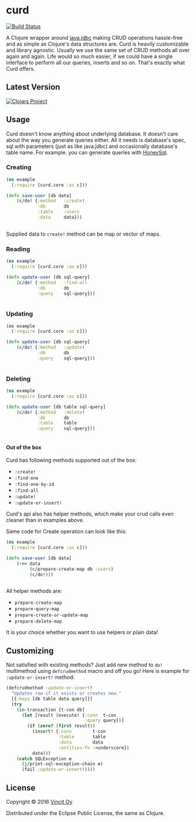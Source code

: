# curd

[![Build Status](https://travis-ci.org/Vincit/curd.svg?branch=master)](https://travis-ci.org/Vincit/curd)

A Clojure wrapper around [java.jdbc](https://github.com/clojure/java.jdbc) making CRUD operations hassle-free and as simple as Clojure's data structures are.
Curd is heavily customizable and library agnostic.
Usually we use the same set of CRUD methods all over again and again. Life would so much easier, if we could have a single 
interface to perform all our queries, inserts and so on. That's exactly what Curd offers.

## Latest Version

[![Clojars Project](https://img.shields.io/clojars/v/vincit/curd.svg)](https://clojars.org/vincit/curd)

## Usage

Curd doesn't know anything about underlying database. It doesn't care about the way you generate queries either. All it needs
is database's spec, sql with parameters (just as like java.jdbc) and occasionally database's table name.
For example. you can generate queries with [HoneySql](https://github.com/jkk/honeysql). 


### Creating

```clj
(ns example
  (:require [curd.core :as c]))

(defn save-user [db data]
    (c/do! {:method   :create!
            :db       db
            :table    :users
            :data     data}))
    
```

Supplied data to `create!` method can be map or vector of maps.

### Reading

```clj
(ns example
  (:require [curd.core :as c]))

(defn update-user [db sql-query]
    (c/do! {:method   :find-all
            :db       db
            :query    sql-query}))
    
```

### Updating

```clj
(ns example
  (:require [curd.core :as c]))

(defn update-user [db sql-query]
    (c/do! {:method   :update!
            :db       db
            :query    sql-query}))
    
```

### Deleting

```clj
(ns example
  (:require [curd.core :as c]))

(defn update-user [db table sql-query]
    (c/do! {:method   :delete!
            :db       db
            :table    table
            :query    sql-query}))
    
```

#### Out of the box

Curd has following methods supported out of the box: 
- `:create!`
- `:find-one`
- `:find-one-by-id`
- `:find-all`
- `:update!`
- `:update-or-insert!`

Curd's api also has helper methods, which make your crud calls even cleaner than in examples above.

Same code for Create operation can look like this:

```clj
(ns example
  (:require [curd.core :as c]))

(defn save-user [db data]
    (->> data
         (c/prepare-create-map db :users)
         (c/do!)))
    
```

All helper methods are: 
- `prepare-create-map`
- `prepare-query-map`
- `prepare-create-or-update-map`
- `prepare-delete-map`

It is your choice whether you want to use helpers or plain data!

## Customizing

Not satisfied with existing methods? Just add new method to `do!` multimethod using `defcrudmethod` macro and off you go!
Here is example for `:update-or-insert!` method:

```clj
(defcrudmethod :update-or-insert!
  "Updates row if it exists or creates new."
  [{:keys [db table data query]}]
  (try
    (in-transaction [t-con db]
      (let [result (execute! {:conn  t-con
                              :query query})]
        (if (zero? (first result))
          (insert! {:conn        t-con
                    :table       table
                    :data        data
                    :entities-fn ->underscore})
          data)))
    (catch SQLException e
      (j/print-sql-exception-chain e)
      (fail :update-or-insert!))))
```

## License

Copyright © 2016 [Vincit Oy](https://www.vincit.fi/en/)

Distributed under the Eclipse Public License, the same as Clojure.
